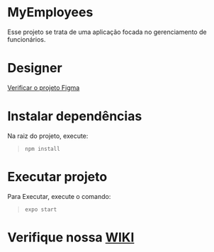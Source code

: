 # MyEmployees

Esse projeto se trata de uma aplicação focada no gerenciamento de funcionários.

# Designer
[Verificar o projeto Figma](https://www.figma.com/proto/7H8soJtgWjsZ6hKsiehb2C/My-Employees?node-id=0%3A1&scaling=scale-down&page-id=0%3A1)

# Instalar dependências
Na raiz do projeto, execute:
> `npm install`

# Executar projeto
Para Executar, execute o comando:
> `expo start`

# Verifique nossa [WIKI](https://github.com/RodrigoElyel/seven-inc/wiki)


